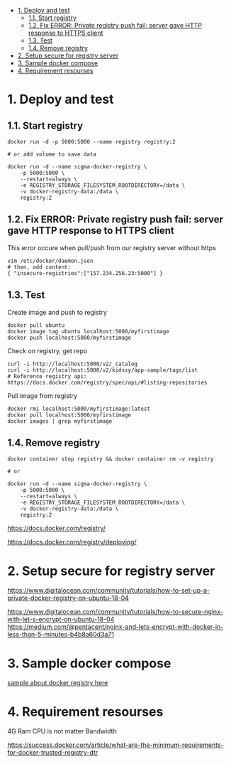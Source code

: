- [1. Deploy and test](#1-deploy-and-test)
  - [1.1. Start registry](#11-start-registry)
  - [1.2. Fix ERROR: Private registry push fail: server gave HTTP response to HTTPS client](#12-fix-error-private-registry-push-fail-server-gave-http-response-to-https-client)
  - [1.3. Test](#13-test)
  - [1.4. Remove registry](#14-remove-registry)
- [2. Setup secure for registry server](#2-setup-secure-for-registry-server)
- [3. Sample docker compose](#3-sample-docker-compose)
- [4. Requirement resourses](#4-requirement-resourses)

# 1. Deploy and test

## 1.1. Start registry

```shell
docker run -d -p 5000:5000 --name registry registry:2

# or add volume to save data

docker run -d --name sigma-docker-registry \
    -p 5000:5000 \
    --restart=always \
    -e REGISTRY_STORAGE_FILESYSTEM_ROOTDIRECTORY=/data \
    -v docker-registry-data:/data \
    registry:2
```

## 1.2. Fix ERROR: Private registry push fail: server gave HTTP response to HTTPS client

This error occure when pull/push from our registry server without https

```shell
vim /etc/docker/daemon.json
# then, add content:
{ "insecure-registries":["157.234.256.23:5000"] }
```

## 1.3. Test

Create image and push to registry

```shell
docker pull ubuntu
docker image tag ubuntu localhost:5000/myfirstimage
docker push localhost:5000/myfirstimage
```

Check on registry, get repo

```shell
curl -i http://localhost:5000/v2/_catalog 
curl -i http://localhost:5000/v2/kidssy/app-sample/tags/list
# Reference registry api: https://docs.docker.com/registry/spec/api/#listing-repositories
```

Pull image from registry

```shell
docker rmi localhost:5000/myfirstimage:latest
docker pull localhost:5000/myfirstimage
docker images | grep myfirstimage
```

## 1.4. Remove registry

```shell
docker container stop registry && docker container rm -v registry

# or

docker run -d --name sigma-docker-registry \
    -p 5000:5000 \
    --restart=always \
    -e REGISTRY_STORAGE_FILESYSTEM_ROOTDIRECTORY=/data \
    -v docker-registry-data:/data \
    registry:2

```

https://docs.docker.com/registry/

https://docs.docker.com/registry/deploying/

# 2. Setup secure for registry server

https://www.digitalocean.com/community/tutorials/how-to-set-up-a-private-docker-registry-on-ubuntu-18-04

https://www.digitalocean.com/community/tutorials/how-to-secure-nginx-with-let-s-encrypt-on-ubuntu-18-04
https://medium.com/@pentacent/nginx-and-lets-encrypt-with-docker-in-less-than-5-minutes-b4b8a60d3a71

# 3. Sample docker compose

[sample about docker registry here](../../sample/devops/docker/docker-registry/Readme.md)

# 4. Requirement resourses

4G Ram
CPU is not matter
Bandwidth

https://success.docker.com/article/what-are-the-minimum-requirements-for-docker-trusted-registry-dtr
